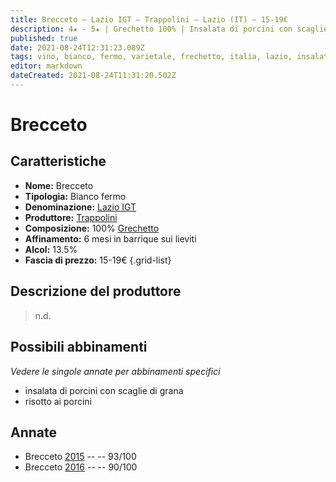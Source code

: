```yaml
---
title: Brecceto – Lazio IGT – Trappolini – Lazio (IT) – 15-19€
description: 4★ - 5★ | Grechetto 100% | Insalata di porcini con scaglie di grana – Risotto ai porcini
published: true
date: 2021-08-24T12:31:23.089Z
tags: vino, bianco, fermo, varietale, frechetto, italia, lazio, insalata di porcini con scaglie di grana, risotto ai porcini, 15-19€, 5 stelle
editor: markdown
dateCreated: 2021-08-24T11:31:20.502Z
---
```


# Brecceto

## Caratteristiche
- **Nome:** Brecceto
- **Tipologia:** Bianco fermo
- **Denominazione:** [Lazio IGT](/denominazioni/Italia/Lazio/IGT/Lazio)
- **Produttore:** [Trappolini](/produttori/Italia/Lazio/Trappolini) 
- **Composizione:** 100% [Grechetto](/vitigni/Italia/bacca-bianca/grechetto)
- **Affinamento:** 6 mesi in barrique sui lieviti
- **Alcol:** 13.5%
- **Fascia di prezzo:** 15-19€
{.grid-list}

## Descrizione del produttore

> n.d.

## Possibili abbinamenti
*Vedere le singole annate per abbinamenti specifici*

- insalata di porcini con scaglie di grana
- risotto ai porcini

## Annate
- Brecceto [2015](/vini/Italia/Lazio/Trappolini/Brecceto/2015) -- <span class="star-5"></span> -- 93/100
- Brecceto [2016](/vini/Italia/Lazio/Trappolini/Brecceto/2016) -- <span class="star-4"></span> -- 90/100


